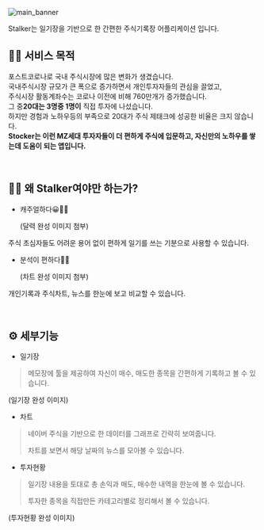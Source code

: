 ![main_banner](C:\Users\Yun\stocker\img)

Stalker는 일기장을 기반으로 한 간편한 주식기록장 어플리케이션 입니다.



## 👨‍🔧 서비스 목적

포스트코로나로 국내 주식시장에 많은 변화가 생겼습니다.<br>국내주식시장 규모가 큰 폭으로 증가하면서 개인투자자들의 관심을 끌었고,<br>
주식시장 활동계좌수는 코로나 이전에 비해 760만개가 증가했습니다.<br>
그 중**20대는 3명중 1명이** 직접 투자에 나섰습니다.<br>
하지만 경험과 노하우등의 부족으로 20대가 주식 제태크에 성공한 비율은 크지 않습니다.<br>**Stocker는 이런 MZ세대 투자자들이 더 편하게 주식에 입문하고, 자신만의 노하우를 쌓는데 도움이 되는 앱입니다.**<br>

<br>

## 🤷‍♂️ 왜 Stalker여야만 하는가?

- 캐주얼하다😀🙆‍♂️<br>

  (달력 완성 이미지 첨부)



주식 초심자들도 어려운 용어 없이 편하게 일기를 쓰는 기분으로 사용할 수 있습니다.

- 분석이 편하다👀📜<br>

  (차트 완성 이미지 첨부)

  

개인기록과 주식차트, 뉴스를 한눈에 보고 비교할 수 있습니다.

<br>



## ⚙ 세부기능



- 일기장

> 메모장에 툴을 제공하여 자신이 매수, 매도한 종목을 간편하게 기록하고 볼 수 있습니다.

(일기장 완성 이미지)<br>

- 차트

> 네이버 주식을 기반으로 한 데이터를 그래프로 간략히 보여줍니다.
>
> 차트를 보면서 해당 날짜의 뉴스를 모아볼 수 있습니다.



- 투자현황

> 일기장 내용을 토대로 총 손익과 매도, 매수한 내역을 한눈에 볼 수 있습니다.
>
> 투자한 종목을 직접만든 카테고리별로 정리해서 볼 수 있습니다.

(투자현황 완성 이미지)<br>

